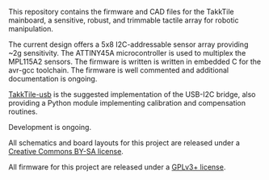 This repository contains the firmware and CAD files for the TakkTile mainboard, a sensitive, robust, and trimmable tactile array for robotic manipulation.

The current design offers a 5x8 I2C-addressable sensor array providing ~2g sensitivity. The ATTINY45A microcontroller is used to multiplex the MPL115A2 sensors. The firmware is written is written in embedded C for the avr-gcc toolchain. The firmware is well commented and additional documentation is ongoing.

[TakkTile-usb](https://github.com/TakkTile/TakkTile-usb) is the suggested implementation of the USB-I2C bridge, also providing a Python module implementing calibration and compensation routines.

Development is ongoing.

All schematics and board layouts for this project are released under a [Creative Commons BY-SA license](http://creativecommons.org/licenses/by-sa/3.0/).

All firmware for this project are released under a [GPLv3+ license](http://www.gnu.org/licenses/quick-guide-gplv3.html).
